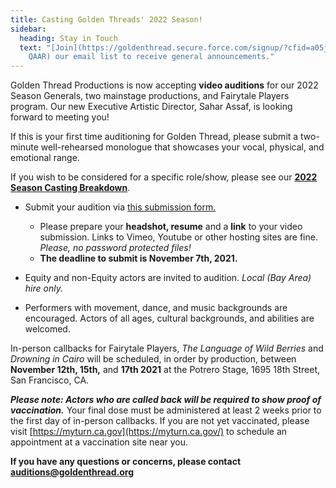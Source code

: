```yaml
---
title: Casting Golden Threads' 2022 Season!
sidebar:
  heading: Stay in Touch
  text: "[Join](https://goldenthread.secure.force.com/signup/?cfid=a05j000000Lsdh\
    QAAR) our email list to receive general announcements."
---
```

Golden Thread Productions is now accepting **video auditions** for our 2022 Season Generals, two mainstage productions, and Fairytale Players program. Our new Executive Artistic Director, Sahar Assaf, is looking forward to meeting you!

If this is your first time auditioning for Golden Thread, please submit a two-minute well-rehearsed monologue that showcases your vocal, physical, and emotional range.

If you wish to be considered for a specific role/show, please see our **[2022 Season Casting Breakdown](https://bit.ly/GTP22casting)**.

* Submit your audition via [this submission form.](https://forms.gle/WsVmb2ngq1zYETUJ6)

  * Please prepare your **headshot, resume** and a **link** to your video submission. Links to Vimeo, Youtube or other hosting sites are fine. *Please, no password protected files!*
  * **The deadline to submit is November 7th, 2021.**
* Equity and non-Equity actors are invited to audition. *Local (Bay Area) hire only.*
* Performers with movement, dance, and music backgrounds are encouraged. Actors of all ages, cultural backgrounds, and abilities are welcomed.

In-person callbacks for Fairytale Players, *The Language of Wild Berries* and *Drowning in Cairo* will be scheduled, in order by production, between **November 12th, 15th,** and **17th 2021** at the Potrero Stage, 1695 18th Street, San Francisco, CA. 

***Please note: Actors who are called back will be required to show proof of vaccination.*** Your final dose must be administered at least 2 weeks prior to the first day of in-person callbacks. If you are not yet vaccinated, please visit [https://myturn.ca.gov](https://myturn.ca.gov/) to schedule an appointment at a vaccination site near you.

**If you have any questions or concerns, please contact [auditions@goldenthread.org](mailto:auditions@goldenthread.org)**